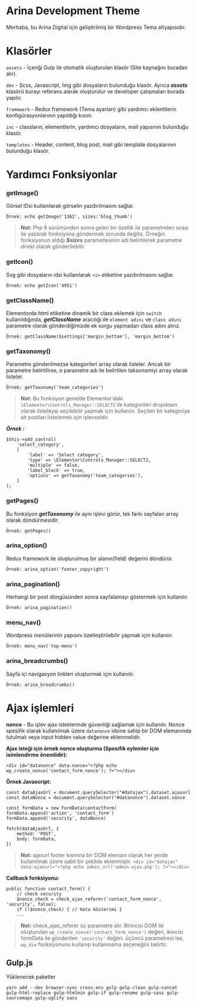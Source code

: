 # Arina Development Theme

Merhaba, bu Arina Digital için geliştirilmiş bir Wordpress Tema altyapısıdır.


# Klasörler

`assets` - 
İçeriği Gulp ile otomatik oluşturulan klasör (Site kaynağını buradan alır).

`dev` - Scss, Javascript, Img gibi dosyaların bulunduğu klasör. Ayrıca ***assets*** klasörü burayı referans alarak oluşturulur ve developer çalışmaları burada yapılır.

`framework` - Redux framework (Tema ayarları) gibi yardımcı eklentilerin konfigürasyonlarının yapıldığı kısım.

`inc` - classların, elementlerin, yardımcı dosyaların, mail yapısının bulunduğu klasör.

`templates` - Header, content, blog post, mail gibi template dosyalarının bulunduğu klasör.

# Yardımcı Fonksiyonlar

### getImage()
Görsel IDsi kullanılarak görselin yazdırılmasını sağlar.

`Örnek: echo getImage('1362', sizes:'blog_thumb')`
> **Not:** Php 8 sürümünden sonra gelen bir özellik ile parametreleri sırası ile yazarak fonksiyona göndermek zorunda değiliz. Örneğin fonksiyonun aldığı ***$sizes*** parametlesinin adı belirtilerek parametre direkt olarak gönderilebilir.

### getIcon()
Svg gibi dosyaların idsi kullanılarak `<i>` etiketine yazdırılmasını sağlar.

`Örnek: echo getIcon('4951')`


### getClassName()
Elementorda html etiketine dinamik bir class eklemek için `switch` kullanıldığında, ***getClassName*** aracılığı ile `element adını` ve `class adını` parametre olarak gönderdiğimizde ek sorgu yapmadan class adını alırız.

`Örnek: getClassName($settings['margin_bottom'], 'margin_bottom')`


### getTaxonomy()
Parametre gönderilmezse kategorileri array olarak listeler. Ancak bir parametre belirtilirse, o parametre adı ile belirtilen taksonomiyi array olarak listeler.

`Örnek: getTaxonomy('team_categories')`
> **Not:** Bu fonksiyon genelde Elementor'daki `\Elementor\Controls_Manager::SELECT2` ile kategorileri dropdown olarak listeleyip seçilebilir yapmak için kullanılır. Seçilen bir kategoriye ait postları listelemek için işlevseldir.

***Örnek :***
```
$this->add_control(
    'select_category',
    [
        'label' => 'Select category',
        'type' => \Elementor\Controls_Manager::SELECT2,
        'multiple' => false,
        'label_block' => true,
        'options' => getTaxonomy('team_categories'),
    ]
);
```

### getPages()
Bu fonksiyon ***getTaxonomy*** ile aynı işlevi görür, tek farkı sayfaları array olarak döndürmesidir.

`Örnek: getPages()`


### arina_option()
Redux framework ile oluşturulmuş bir alanın(field) değerini döndürür.

`Örnek: arina_option('footer_copyright')`


### arina_pagination()
Herhangi bir post döngüsünden sonra sayfalamayı göstermek için kullanılır.

`Örnek: arina_pagination()`


### menu_nav()
Wordpress menülerinin yapısını özelleştirilebilir yapmak için kullanılır.

`Örnek: menu_nav('top-menu')`


### arina_breadcrumbs()
Sayfa içi navigasyon linkleri oluşturmak için kullanılır.

`Örnek: arina_breadcrumbs()`


# Ajax işlemleri

**nonce** - Bu işlev ajax isteklerinde güvenliği sağlamak için kullanılır. Nonce spesifik olarak kullanılmak üzere `datanonce` idsine sahip bir DOM elemanında tutulmalı veya input hidden value değerine eklenmelidir.


**Ajax isteği için örnek nonce oluşturma (Spesifik eylemler için isimlendirme önemlidir):**
```
<div id="datanonce" data-nonce="<?php echo wp_create_nonce('contact_form_nonce'); ?>"></div>
```

**Örnek Javascript:**
```
const dataAjaxUrl = document.querySelector("#datajax").dataset.ajaxurl  
const dataNonce = document.querySelector("#datanonce").dataset.nonce

const formData = new FormData(contactForm)
formData.append('action', 'contact_form')
formData.append('security', dataNonce)

fetch(dataAjaxUrl, {  
	method: 'POST',  
	body: formData,  
})
```
> **Not:** ajaxurl footer kısmına bir DOM elemanı olarak her yerde kullanılmak üzere sabit bir şekilde eklenmiştir.
> ```<div id="datajax" data-ajaxurl="<?php echo admin_url('admin-ajax.php'); ?>"></div>```


**Callback fonksiyonu:**
```
public function contact_form() {  
	// check security  
	$nonce_check = check_ajax_referer('contact_form_nonce', 'security', false);  
	if (!$nonce_check) { // Hata Gösterimi }
	...
```
> **Not:** check_ajax_referer üç parametre alır. Birincisi DOM ile oluşturulan `wp_create_nonce('contact_form_nonce')` değeri, ikincisi formData ile gönderilen `'security'` değeri. üçüncü parametresi ise, `wp_die` fonksiyonunu kullanıp kullanmama seçeneğini belirtir.


## Gulp.js

Yüklenecek paketler

```
yarn add --dev browser-sync cross-env gulp gulp-clean gulp-concat gulp-html-replace gulp-htmlmin gulp-if gulp-rename gulp-sass gulp-sourcemaps gulp-uglify sass

```
